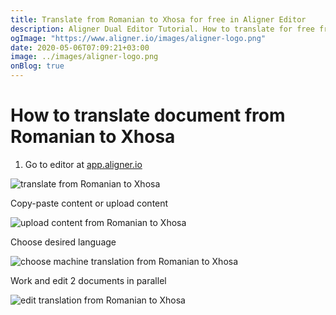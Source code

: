```yaml
---
title: Translate from Romanian to Xhosa for free in Aligner Editor
description: Aligner Dual Editor Tutorial. How to translate for free from Romanian to Xhosa. Aligner is multilingual document management platform. 
ogImage: "https://www.aligner.io/images/aligner-logo.png"
date: 2020-05-06T07:09:21+03:00
image: ../images/aligner-logo.png
onBlog: true
---
```


# How to translate document from Romanian to Xhosa

1. Go to editor at [app.aligner.io](https://app.aligner.io "Aligner App web page")

![translate from Romanian to Xhosa](../aligner-blank-editor.png "translate from Romanian to Xhosa")

Copy-paste content or upload content

![upload content from Romanian to Xhosa](../aligner-uploaded-document.png "upload content from Romanian to Xhosa")

Choose desired language

![choose machine translation from Romanian to Xhosa](../aligner-language-dropdown.png "choose machine translation from Romanian to Xhosa")

Work and edit 2 documents in parallel

![edit translation from Romanian to Xhosa](../aligner-double-sitded-editor.png "edit translation from Romanian to Xhosa")

